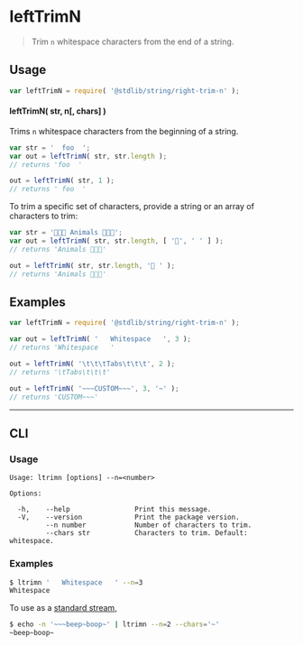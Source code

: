 <!--

@license Apache-2.0

Copyright (c) 2021 The Stdlib Authors.

Licensed under the Apache License, Version 2.0 (the "License");
you may not use this file except in compliance with the License.
You may obtain a copy of the License at

   http://www.apache.org/licenses/LICENSE-2.0

Unless required by applicable law or agreed to in writing, software
distributed under the License is distributed on an "AS IS" BASIS,
WITHOUT WARRANTIES OR CONDITIONS OF ANY KIND, either express or implied.
See the License for the specific language governing permissions and
limitations under the License.

-->

# leftTrimN

> Trim `n` whitespace characters from the end of a string.

<!-- Section to include introductory text. Make sure to keep an empty line after the intro `section` element and another before the `/section` close. -->

<section class="intro">

</section>

<!-- /.intro -->

<!-- Package usage documentation. -->

<section class="usage">

## Usage

```javascript
var leftTrimN = require( '@stdlib/string/right-trim-n' );
```

#### leftTrimN( str, n\[, chars] )

Trims `n` whitespace characters from the beginning of a string.

```javascript
var str = '  foo  ';
var out = leftTrimN( str, str.length );
// returns 'foo  '

out = leftTrimN( str, 1 );
// returns ' foo  '
```

To trim a specific set of characters, provide a string or an array of characters to trim:

```javascript
var str = '🐶🐶🐶 Animals 🐶🐶🐶';
var out = leftTrimN( str, str.length, [ '🐶', ' ' ] );
// returns 'Animals 🐶🐶🐶'

out = leftTrimN( str, str.length, '🐶 ' );
// returns 'Animals 🐶🐶🐶'
```

</section>

<!-- /.usage -->

<!-- Package usage notes. Make sure to keep an empty line after the `section` element and another before the `/section` close. -->

<section class="notes">

</section>

<!-- /.notes -->

<!-- Package usage examples. -->

<section class="examples">

## Examples

<!-- eslint no-undef: "error" -->

```javascript
var leftTrimN = require( '@stdlib/string/right-trim-n' );

var out = leftTrimN( '   Whitespace   ', 3 );
// returns 'Whitespace   '

out = leftTrimN( '\t\t\tTabs\t\t\t', 2 );
// returns '\tTabs\t\t\t'

out = leftTrimN( '~~~CUSTOM~~~', 3, '~' );
// returns 'CUSTOM~~~'
```

</section>

<!-- /.examples -->


<!-- Section for describing a command-line interface. -->

* * *

<section class="cli">

## CLI

<!-- CLI usage documentation. -->

<section class="usage">

### Usage

```text
Usage: ltrimn [options] --n=<number>

Options:

  -h,    --help                Print this message.
  -V,    --version             Print the package version.
         --n number            Number of characters to trim.
         --chars str           Characters to trim. Default: whitespace.
```

</section>

<!-- /.usage -->

<!-- CLI usage notes. Make sure to keep an empty line after the `section` element and another before the `/section` close. -->

<section class="notes">

</section>

<!-- /.notes -->

<!-- CLI usage examples. -->

<section class="examples">

### Examples

```bash
$ ltrimn '   Whitespace   ' --n=3
Whitespace   
```

To use as a [standard stream][standard-streams],

```bash
$ echo -n '~~~beep~boop~' | ltrimn --n=2 --chars='~'
~beep~boop~
```

</section>

<!-- /.examples -->

</section>

<!-- /.cli -->

<!-- Section to include cited references. If references are included, add a horizontal rule *before* the section. Make sure to keep an empty line after the `section` element and another before the `/section` close. -->

<section class="references">

</section>

<!-- /.references -->

<!-- Section for related `stdlib` packages. Do not manually edit this section, as it is automatically populated. -->

<section class="related">

</section>

<!-- /.related -->

<!-- Section for all links. Make sure to keep an empty line after the `section` element and another before the `/section` close. -->

<section class="links">

[standard-streams]: https://en.wikipedia.org/wiki/Standard_streams

</section>

<!-- /.links -->
